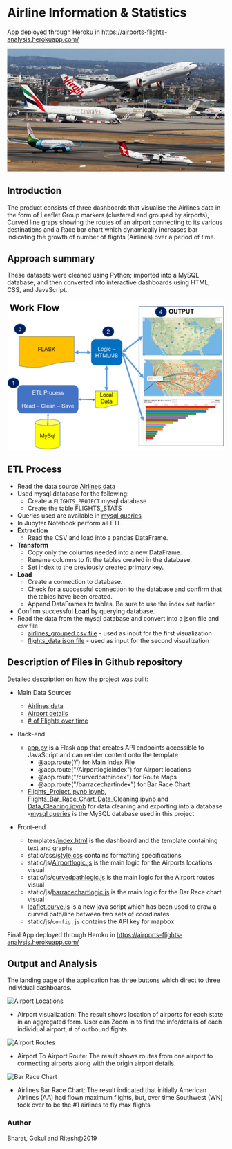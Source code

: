 # Airline Information & Statistics

App deployed through Heroku in https://airports-flights-analysis.herokuapp.com/

![airlines_project](static/images/airlines_project.png)

## Introduction

The product consists of three dashboards that visualise the Airlines data in the form of Leaflet Group markers (clustered and grouped by airports), Curved line graps showing the routes of an airport connecting to its various destinations and a Race bar chart which dynamically increases bar indicating the growth of number of flights (Airlines) over a period of time. 

## Approach summary

These datasets were cleaned using Python; imported into a MySQL database; and then converted into interactive dashboards using HTML, CSS, and JavaScript.

![airlines_project](static/images/workflow.png)

## ETL Process

* Read the data source [Airlines data](http://datasets.flowingdata.com/tuts/maparcs/flights.csv)
* Used mysql database for the following:
    * Create a `FLIGHTS_PROJECT` mysql database
    * Create the table FLIGHTS_STATS
* Queries used are available in [mysql queries](Queries.sql)
* In Jupyter Notebook perform all ETL.
* **Extraction**
  * Read the CSV and load into a pandas DataFrame.
* **Transform**
  * Copy only the columns needed into a new DataFrame.
  * Rename columns to fit the tables created in the database.
  * Set index to the previously created primary key.
* **Load**
  * Create a connection to database.
  * Check for a successful connection to the database and confirm that the tables have been created.
  * Append DataFrames to tables. Be sure to use the index set earlier.
* Confirm successful **Load** by querying database.
* Read the data from the mysql database and convert into a json file and csv file
	* [airlines_grouped csv file](static/data/airlines_grouped.csv) - used as input for the first visualization
	* [flights_data json file](static/data/flights_data.json) - used as input for the second visualization

## Description of Files in Github repository

Detailed description on how the project was built:

- Main Data Sources
	- [Airlines data](http://datasets.flowingdata.com/tuts/maparcs/flights.csv)
	- [Airport details](https://gist.github.com/tdreyno/4278655#file-airports-json)
	- [# of Flights over time](https://think.cs.vt.edu/corgis/json/airlines/airlines.json?forcedownload=1)

- Back-end
    - [app.py](https://github.com/contactgokul/airports-flights-analysis/app.py) is a Flask app that creates API endpoints accessible to JavaScript and can render content onto the template
		- @app.route(‘/’) for Main Index File
		- @app.route("/Airportlogicindex") for Airport locations
		- @app.route("/curvedpathindex") for Route Maps
		- @app.route("/barracechartindex") for Bar Race Chart
    - [Flights_Project.ipynb.ipynb](https://github.com/contactgokul/airports-flights-analysis/Flights_Project.ipynb), [Flights_Bar_Race_Chart_Data_Cleaning.ipynb](https://github.com/contactgokul/airports-flights-analysis/Flights_Bar_Race_Chart_Data_Cleaning.ipynb) and [Data_Cleaning.ipynb](https://github.com/contactgokul/airports-flights-analysis/Data_Cleaning.ipynb) for data cleaning and exporting into a database
    -[mysql queries](Queries.sql) is the MySQL database used in this project
    
- Front-end
    - templates/[index.html](https://github.com/contactgokul/airports-flights-analysis/tree/master/templates/index.html) is the dashboard and the template containing text and graphs
    - static/css/[style.css](https://github.com/contactgokul/airports-flights-analysis/tree/master/static/css/style.css) contains formatting specifications
    - static/js/[Airportlogic.js](https://github.com/contactgokul/airports-flights-analysis/tree/master/static/css/Airportlogic.js) is the main logic for the Airports locations visual
	- static/js/[curvedpathlogic.js](https://github.com/contactgokul/airports-flights-analysis/tree/master/static/css/curvedpathlogic.js) is the main logic for the Airport routes visual
    - static/js/[barracechartlogic.js](https://github.com/contactgokul/airports-flights-analysis/tree/master/static/css/barracechartlogic.js) is the main logic for the Bar Race chart visual
	- [leaflet.curve.js](https://elfalem.github.io/Leaflet.curve/src/leaflet.curve.js) is a new java script which has been used to draw a curved path/line between two sets of coordinates
    - static/js/`config.js` contains the API key for mapbox

Final App deployed through Heroku in https://airports-flights-analysis.herokuapp.com/

## Output and Analysis

The landing page of the application has three buttons which direct to three individual dashboards.

![Airport Locations](static/data/airport_locations.png)

* Airport visualization:
The result shows location of airports for each state in an aggregated form. User can Zoom in to find the info/details of each individual airport, # of outbound fights.

![Airport Routes](static/data/airport_routes.png)

* Airport To Airport Route:
The result shows routes from one airport to connecting airports along with the origin airport details.

![Bar Race Chart](static/data/bar_race_Chart.png)

* Airlines Bar Race Chart:
The result indicated that initially American Airlines (AA) had flown maximum flights, but, over time Southwest (WN) took over to be the #1 airlines to fly max flights
	
### Author

Bharat, Gokul and Ritesh@2019